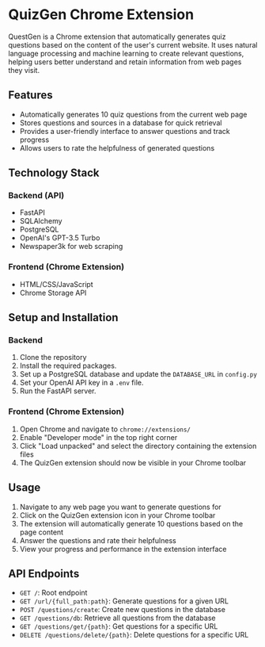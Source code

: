 # QuizGen Chrome Extension

QuestGen is a Chrome extension that automatically generates quiz questions based on the content of the user's current website. It uses natural language processing and machine learning to create relevant questions, helping users better understand and retain information from web pages they visit.

## Features

- Automatically generates 10 quiz questions from the current web page
- Stores questions and sources in a database for quick retrieval
- Provides a user-friendly interface to answer questions and track progress
- Allows users to rate the helpfulness of generated questions

## Technology Stack

### Backend (API)

- FastAPI
- SQLAlchemy
- PostgreSQL
- OpenAI's GPT-3.5 Turbo
- Newspaper3k for web scraping

### Frontend (Chrome Extension)

- HTML/CSS/JavaScript
- Chrome Storage API

## Setup and Installation

### Backend

1. Clone the repository
2. Install the required packages.
3. Set up a PostgreSQL database and update the `DATABASE_URL` in `config.py`
4. Set your OpenAI API key in a `.env` file.
5. Run the FastAPI server.

### Frontend (Chrome Extension)

1. Open Chrome and navigate to `chrome://extensions/`
2. Enable "Developer mode" in the top right corner
3. Click "Load unpacked" and select the directory containing the extension files
4. The QuizGen extension should now be visible in your Chrome toolbar

## Usage

1. Navigate to any web page you want to generate questions for
2. Click on the QuizGen extension icon in your Chrome toolbar
3. The extension will automatically generate 10 questions based on the page content
4. Answer the questions and rate their helpfulness
5. View your progress and performance in the extension interface

## API Endpoints

- `GET /`: Root endpoint
- `GET /url/{full_path:path}`: Generate questions for a given URL
- `POST /questions/create`: Create new questions in the database
- `GET /questions/db`: Retrieve all questions from the database
- `GET /questions/get/{path}`: Get questions for a specific URL
- `DELETE /questions/delete/{path}`: Delete questions for a specific URL
   
